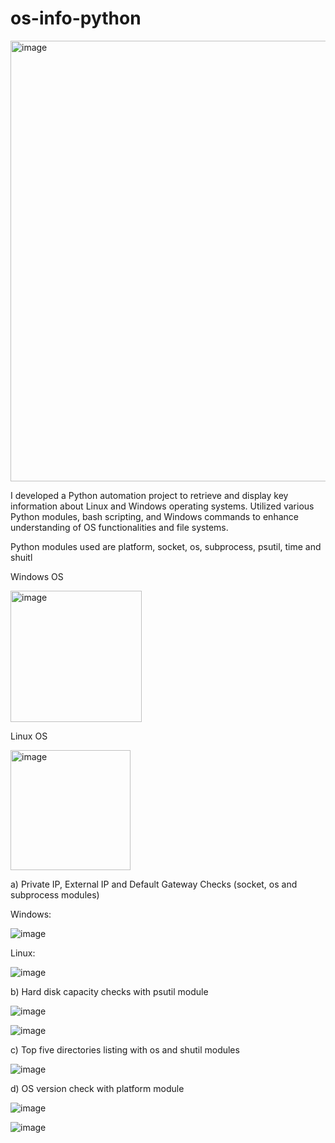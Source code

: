 # os-info-python


<img width="705" alt="image" src="https://github.com/AlexKongFY/os-info-python/assets/93807661/5c65c85d-f005-40f2-b7e2-05823880c361">




I developed a Python automation project to retrieve and display key information about Linux and Windows operating systems. Utilized various Python modules, bash scripting, and Windows commands to enhance understanding of OS functionalities and file systems. 

Python modules used are platform, socket, os, subprocess, psutil, time and shuitl


Windows OS 

<img width="210" alt="image" src="https://github.com/AlexKongFY/os-info-python/assets/93807661/6a2197cf-ea95-4133-b31e-06db0a771c88">


Linux OS

<img width="192" alt="image" src="https://github.com/AlexKongFY/os-info-python/assets/93807661/f58ae98e-f40f-48de-9f05-e4a3f5b9bc82">


a) Private IP, External IP and Default Gateway Checks (socket, os and subprocess modules)

Windows:

![image](https://github.com/AlexKongFY/os-info-python/assets/93807661/84180cac-62cd-423e-a385-3757672a9c26)

Linux:

![image](https://github.com/AlexKongFY/os-info-python/assets/93807661/4a37cdcc-7e24-4756-a0b4-94a95cb2764d)

b) Hard disk capacity checks with psutil module

![image](https://github.com/AlexKongFY/os-info-python/assets/93807661/c4182d09-8e77-4cc2-a540-c926d48915c1)

![image](https://github.com/AlexKongFY/os-info-python/assets/93807661/3b80735e-469e-4714-a130-a36e6f0696e0)

c) Top five directories listing with os and shutil modules

![image](https://github.com/AlexKongFY/os-info-python/assets/93807661/26907294-3065-4ecc-a048-59a213bee332)

d) OS version check with platform module

![image](https://github.com/AlexKongFY/os-info-python/assets/93807661/62b65e37-f2ae-4694-b157-81f368ef58cb)

![image](https://github.com/AlexKongFY/os-info-python/assets/93807661/35ed594a-78a6-4849-92b3-b63a92192da3)




